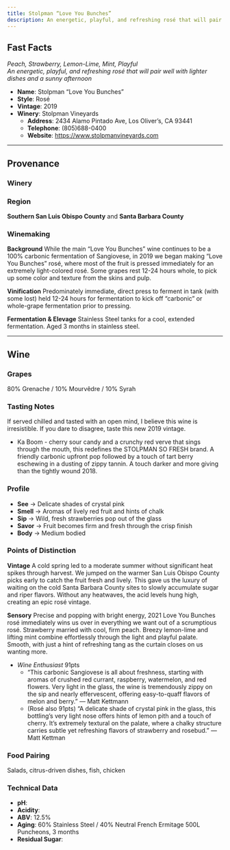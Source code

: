 ```yaml
---
title: Stolpman “Love You Bunches” 
description: An energetic, playful, and refreshing rosé that will pair well with lighter dishes and a sunny afternoon
---
```


## Fast Facts
*Peach, Strawberry, Lemon-Lime, Mint, Playful*  
*An energetic, playful, and refreshing rosé that will pair well with lighter dishes and a sunny afternoon*
 - **Name**: Stolpman “Love You Bunches”
 - **Style**: Rosé
 - **Vintage**: 2019
 - **Winery**: Stolpman Vineyards
     - **Address**: 2434 Alamo Pintado Ave, Los Oliver’s, CA 93441
     - **Telephone**: (805)688-0400
     - **Website**: https://www.stolpmanvineyards.com

---

## Provenance
### Winery 

### Region
**Southern San Luis Obispo County** and **Santa Barbara County**

### Winemaking 
**Background** While the main “Love You Bunches” wine continues to be a 100% carbonic fermentation of Sangiovese, in 2019 we began making “Love You Bunches” rosé, where most of the fruit is pressed immediately for an extremely light-colored rosé. Some grapes rest 12-24 hours whole, to pick up some color and texture from the skins and pulp.

**Vinification** Predominately immediate, direct press to ferment in tank (with some lost) held 12-24 hours for fermentation to kick off “carbonic” or whole-grape fermentation prior to pressing.

**Fermentation & Elevage** Stainless Steel tanks for a cool, extended fermentation. Aged 3 months in stainless steel.

---

## Wine
### Grapes
80% Grenache / 10% Mourvêdre / 10% Syrah

### Tasting Notes
If served chilled and tasted with an open mind, I believe this wine is irresistible. If you dare to disagree, taste this new 2019 vintage.
 - Ka Boom - cherry sour candy and a crunchy red verve that sings through the mouth, this redefines the STOLPMAN SO FRESH brand. A friendly carbonic upfront pop followed by a touch of tart berry eschewing in a dusting of zippy tannin. A touch darker and more giving than the tightly wound 2018.

### Profile
 - **See** →  Delicate shades of crystal pink
 - **Smell** → Aromas of lively red fruit and hints of chalk
 - **Sip** → Wild, fresh strawberries pop out of the glass
 - **Savor** → Fruit becomes firm and fresh through the crisp finish 
 - **Body** → Medium bodied

### Points of Distinction
**Vintage** A cold spring led to a moderate summer without significant heat spikes through harvest. We jumped on the warmer San Luis Obispo County picks early to catch the fruit fresh and lively. This gave us the luxury of waiting on the cold Santa Barbara County sites to slowly accumulate sugar and riper flavors. Without any heatwaves, the acid levels hung high, creating an epic rosé vintage.

**Sensory** Precise and popping with bright energy, 2021 Love You Bunches rosé immediately wins us over in everything we want out of a scrumptious rosé. Strawberry married with cool, firm peach. Breezy lemon-lime and lifting mint combine effortlessly through the light and playful palate. Smooth, with just a hint of refreshing tang as the curtain closes on us wanting more.

- *Wine Enthusiast* 91pts
    * “This carbonic Sangiovese is all about freshness, starting with aromas of crushed red currant, raspberry, watermelon, and red flowers. Very light in the glass, the wine is tremendously zippy on the sip and nearly effervescent, offering easy-to-quaff flavors of melon and berry.” — Matt Kettmann
    * (Rosé also 91pts) “A delicate shade of crystal pink in the glass, this bottling’s very light nose offers hints of lemon pith and a touch of cherry. It’s extremely textural on the palate, where a chalky structure carries subtle yet refreshing flavors of strawberry and rosebud.” —Matt Kettman

### Food Pairing
Salads, citrus-driven dishes, fish, chicken

### Technical Data
 - **pH**: 
 - **Acidity**: 
 - **ABV**:  12.5%
 - **Aging**:  60% Stainless Steel / 40% Neutral French Ermitage 500L Puncheons, 3 months
 - **Residual Sugar**: 
